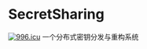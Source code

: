 # SecretSharing
<a href="https://996.icu"><img src="https://img.shields.io/badge/link-996.icu-red.svg" alt="996.icu" /></a>
一个分布式密钥分发与重构系统
